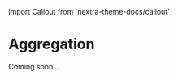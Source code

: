 import Callout from 'nextra-theme-docs/callout'

# Aggregation

<Callout emoji="🚧">
  Coming soon...
</Callout>